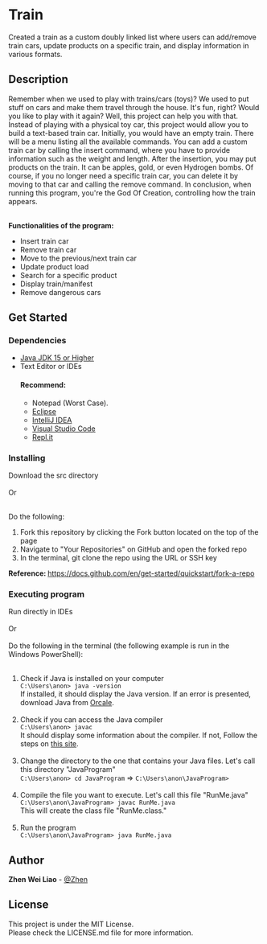 # Train
Created a train as a custom doubly linked list where users can add/remove train cars, update products on a specific train, and display information in various formats.

<h2>Description</h2>
Remember when we used to play with trains/cars (toys)? We used to put stuff on cars and make them travel through the house. It's fun, right? Would you like to play with it again? Well, this project can help you with that. Instead of playing with a physical toy car, this project would allow you to build a text-based train car. Initially, you would have an empty train. There will be a menu listing all the available commands. You can add a custom train car by calling the insert command, where you have to provide information such as the weight and length. After the insertion, you may put products on the train. It can be apples, gold, or even Hydrogen bombs. Of course, if you no longer need a specific train car, you can delete it by moving to that car and calling the remove command. In conclusion, when running this program, you're the God Of Creation, controlling how the train appears.
<br><br>

<b>Functionalities of the program:</b>
<ul>
  <li>Insert train car</li>
  <li>Remove train car</li>
  <li>Move to the previous/next train car</li>
  <li>Update product load</li>
  <li>Search for a specific product</li>
  <li>Display train/manifest</li>
  <li>Remove dangerous cars</li>
</ul>
<h2>Get Started</h2>
<h3>Dependencies</h3>
<ul>
  <li><a href="https://www.oracle.com/java/technologies/downloads/">Java JDK 15 or Higher</a></li>
  <li>Text Editor or IDEs</li>
  <h4>Recommend:</h4>
  <ul>
    <li>Notepad (Worst Case).</li>
    <li><a href="https://www.eclipse.org/downloads/">Eclipse</a></li>
    <li><a href="https://www.jetbrains.com/idea/download/?fromIDE=&section=windows">IntelliJ IDEA</a></li>
    <li><a href="https://code.visualstudio.com/">Visual Studio Code</a></li>
    <li><a href="https://replit.com/~">Repl.it</a></li>
  </ul>
</ul>

<h3>Installing</h3>
Download the src directory
<br><br>
Or
<br><br>

Do the following:

<ol>
    <li>Fork this repository by clicking the Fork button located on the top of the page</li>
    <li>Navigate to "Your Repositories" on GitHub and open the forked repo</li>
    <li>In the terminal, git clone the repo using the URL or SSH key</li>
</ol>
<strong>Reference: </strong><a href="https://docs.github.com/en/get-started/quickstart/fork-a-repo">https://docs.github.com/en/get-started/quickstart/fork-a-repo</a>

<h3>Executing program</h3>
Run directly in IDEs
<br><br>
Or
<br><br>
Do the following in the terminal (the following example is run in the Windows PowerShell):
<br><br>
<ol>
  <li>Check if Java is installed on your computer</li>
  <code>C:\Users\anon> java -version</code>
  <br>
  If installed, it should display the Java version. 
  If an error is presented, download Java from <a href="https://www.oracle.com/java/technologies/downloads/">Orcale</a>.
  <br><br>
  <li>Check if you can access the Java compiler</li>
  <code>C:\Users\anon> javac</code>
  <br>
  It should display some information about the compiler.
  If not, Follow the steps on <a href="http://www.skylit.com/javamethods/faqs/javaindos.html">this site</a>.
  <br><br>
  <li>Change the directory to the one that contains your Java files. Let's call this directory "JavaProgram"</li>
  <code>C:\Users\anon> cd JavaProgram</code> => <code>C:\Users\anon\JavaProgram></code>
  <br><br>
  <li>Compile the file you want to execute. Let's call this file "RunMe.java"</li>
  <code>C:\Users\anon\JavaProgram> javac RunMe.java</code>
  <br>
  This will create the class file "RunMe.class."
  <br><br>
  <li>Run the program</li>
  <code>C:\Users\anon\JavaProgram> java RunMe.java</code>
</ol>

<h2>Author</h2>
<strong>Zhen Wei Liao</strong> - <a href="https://www.linkedin.com/in/zhenwei-liao-148baa273">@Zhen</a>

<h2>License</h2>
This project is under the MIT License. <br>Please check the LICENSE.md file for more information.
